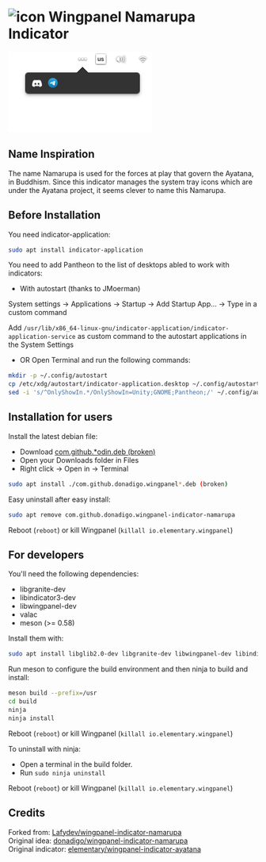# ![icon](data/icon.png) Wingpanel Namarupa Indicator

![Screenshot](data/screenshot.png)

## Name Inspiration

The name Namarupa is used for the forces at play that govern the Ayatana, in Buddhism. Since this indicator manages the system tray icons which are under the Ayatana project, it seems clever to name this Namarupa.

## Before Installation

You need indicator-application:

```bash
sudo apt install indicator-application
```

You need to add Pantheon to the list of desktops abled to work with indicators:  

- With autostart (thanks to JMoerman)  

System settings -> Applications -> Startup -> Add Startup App… -> Type in a custom command

Add `/usr/lib/x86_64-linux-gnu/indicator-application/indicator-application-service` as custom command to the autostart applications in the System Settings  

- OR Open Terminal and run the following commands:

```bash
mkdir -p ~/.config/autostart
cp /etc/xdg/autostart/indicator-application.desktop ~/.config/autostart/
sed -i 's/^OnlyShowIn.*/OnlyShowIn=Unity;GNOME;Pantheon;/' ~/.config/autostart/indicator-application.desktop
```

## Installation for users

Install the latest debian file:

- Download <a href="https://github.com/lenemter/wingpanel-indicator-namarupa/blob/master/com.github.donadigo.wingpanel-indicator-namarupa_1.0.2_odin.deb-broken">com.github.*odin.deb (broken)</a>
- Open your Downloads folder in Files
- Right click -> Open in -> Terminal

```bash
sudo apt install ./com.github.donadigo.wingpanel*.deb (broken)
```

Easy uninstall after easy install:

```bash
sudo apt remove com.github.donadigo.wingpanel-indicator-namarupa
```

Reboot (`reboot`) or kill Wingpanel (`killall io.elementary.wingpanel`)
  
## For developers

You'll need the following dependencies:

- libgranite-dev
- libindicator3-dev
- libwingpanel-dev
- valac
- meson (>= 0.58)

Install them with:

```bash
sudo apt install libglib2.0-dev libgranite-dev libwingpanel-dev libindicator3-dev valac meson
```

Run meson to configure the build environment and then ninja to build and install:

```bash
meson build --prefix=/usr
cd build
ninja
ninja install
```

Reboot (`reboot`) or kill Wingpanel (`killall io.elementary.wingpanel`)

To uninstall with ninja:

- Open a terminal in the build folder.
- Run `sudo ninja uninstall`

Reboot (`reboot`) or kill Wingpanel (`killall io.elementary.wingpanel`)

## Credits

Forked from: [Lafydev/wingpanel-indicator-namarupa](https://github.com/Lafydev/wingpanel-indicator-namarupa)  
Original idea: [donadigo/wingpanel-indicator-namarupa](https://github.com/donadigo/wingpanel-indicator-namarupa)  
Original indicator: [elementary/wingpanel-indicator-ayatana](https://github.com/elementary/wingpanel-indicator-ayatana)
